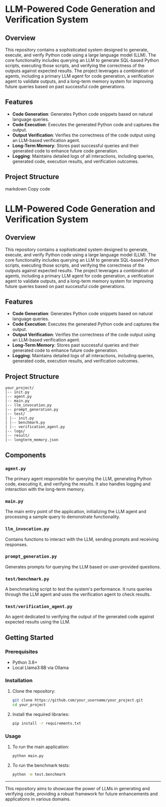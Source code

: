 # LLM-Powered Code Generation and Verification System

## Overview

This repository contains a sophisticated system designed to generate, execute, and verify Python code using a large language model (LLM). The core functionality includes querying an LLM to generate SQL-based Python scripts, executing those scripts, and verifying the correctness of the outputs against expected results. The project leverages a combination of agents, including a primary LLM agent for code generation, a verification agent to validate outputs, and a long-term memory system for improving future queries based on past successful code generations.

## Features

- **Code Generation**: Generates Python code snippets based on natural language queries.
- **Code Execution**: Executes the generated Python code and captures the output.
- **Output Verification**: Verifies the correctness of the code output using an LLM-based verification agent.
- **Long-Term Memory**: Stores past successful queries and their generated code to enhance future code generation.
- **Logging**: Maintains detailed logs of all interactions, including queries, generated code, execution results, and verification outcomes.

## Project Structure


markdown
Copy code
# LLM-Powered Code Generation and Verification System

## Overview

This repository contains a sophisticated system designed to generate, execute, and verify Python code using a large language model (LLM). The core functionality includes querying an LLM to generate SQL-based Python scripts, executing those scripts, and verifying the correctness of the outputs against expected results. The project leverages a combination of agents, including a primary LLM agent for code generation, a verification agent to validate outputs, and a long-term memory system for improving future queries based on past successful code generations.

## Features

- **Code Generation**: Generates Python code snippets based on natural language queries.
- **Code Execution**: Executes the generated Python code and captures the output.
- **Output Verification**: Verifies the correctness of the code output using an LLM-based verification agent.
- **Long-Term Memory**: Stores past successful queries and their generated code to enhance future code generation.
- **Logging**: Maintains detailed logs of all interactions, including queries, generated code, execution results, and verification outcomes.

## Project Structure

```
your_project/
|-- init.py
|-- agent.py
|-- main.py
|-- llm_invocation.py
|-- prompt_generation.py
|-- test/
| |-- init.py
| |-- benchmark.py
| |-- verification_agent.py
|-- logs/
|-- result/
|-- longterm_memory.json
```


## Components

### `agent.py`
The primary agent responsible for querying the LLM, generating Python code, executing it, and verifying the results. It also handles logging and interaction with the long-term memory.

### `main.py`
The main entry point of the application, initializing the LLM agent and processing a sample query to demonstrate functionality.

### `llm_invocation.py`
Contains functions to interact with the LLM, sending prompts and receiving responses.

### `prompt_generation.py`
Generates prompts for querying the LLM based on user-provided questions.

### `test/benchmark.py`
A benchmarking script to test the system's performance. It runs queries through the LLM agent and uses the verification agent to check results.

### `test/verification_agent.py`
An agent dedicated to verifying the output of the generated code against expected results using the LLM.

## Getting Started

### Prerequisites
- Python 3.8+
- Local Llama3:8B via Ollama

### Installation

1. Clone the repository:
    ```bash
    git clone https://github.com/your_username/your_project.git
    cd your_project
    ```

2. Install the required libraries:
    ```bash
    pip install -r requirements.txt
    ```

### Usage

1. To run the main application:
    ```bash
    python main.py
    ```

2. To run the benchmark tests:
    ```bash
    python -m test.benchmark
    ```

---

This repository aims to showcase the power of LLMs in generating and verifying code, providing a robust framework for future enhancements and applications in various domains.
